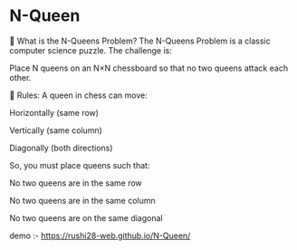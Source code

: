 # N-Queen
🧩 What is the N-Queens Problem?
The N-Queens Problem is a classic computer science puzzle. The challenge is:

Place N queens on an N×N chessboard so that no two queens attack each other.

👑 Rules:
A queen in chess can move:

Horizontally (same row)

Vertically (same column)

Diagonally (both directions)

So, you must place queens such that:

No two queens are in the same row

No two queens are in the same column

No two queens are on the same diagonal

demo :- https://rushi28-web.github.io/N-Queen/

